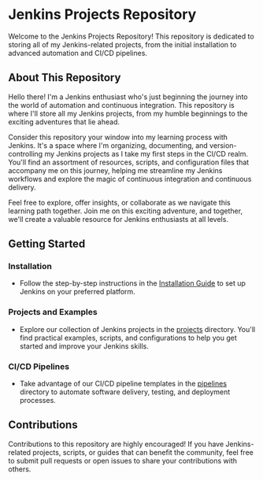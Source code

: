 # Jenkins Projects Repository

Welcome to the Jenkins Projects Repository! This repository is dedicated to storing all of my Jenkins-related projects, from the initial installation to advanced automation and CI/CD pipelines.

## About This Repository

Hello there! I'm a Jenkins enthusiast who's just beginning the journey into the world of automation and continuous integration. This repository is where I'll store all my Jenkins projects, from my humble beginnings to the exciting adventures that lie ahead.

Consider this repository your window into my learning process with Jenkins. It's a space where I'm organizing, documenting, and version-controlling my Jenkins projects as I take my first steps in the CI/CD realm. You'll find an assortment of resources, scripts, and configuration files that accompany me on this journey, helping me streamline my Jenkins workflows and explore the magic of continuous integration and continuous delivery.

Feel free to explore, offer insights, or collaborate as we navigate this learning path together. Join me on this exciting adventure, and together, we'll create a valuable resource for Jenkins enthusiasts at all levels.



## Getting Started

### Installation

- Follow the step-by-step instructions in the [Installation Guide](installation/README.md) to set up Jenkins on your preferred platform.

### Projects and Examples

- Explore our collection of Jenkins projects in the [projects](projects/) directory. You'll find practical examples, scripts, and configurations to help you get started and improve your Jenkins skills.

### CI/CD Pipelines

- Take advantage of our CI/CD pipeline templates in the [pipelines](pipelines/) directory to automate software delivery, testing, and deployment processes.

## Contributions

Contributions to this repository are highly encouraged! If you have Jenkins-related projects, scripts, or guides that can benefit the community, feel free to submit pull requests or open issues to share your contributions with others.



